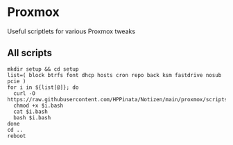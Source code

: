 # Proxmox
Useful scriptlets for various Proxmox tweaks

## All scripts
```
mkdir setup && cd setup
list=( block btrfs font dhcp hosts cron repo back ksm fastdrive nosub pcie )
for i in ${list[@]}; do
  curl -O https://raw.githubusercontent.com/HPPinata/Notizen/main/proxmox/scripts/$i.bash
  chmod +x $i.bash
  cat $i.bash
  bash $i.bash
done
cd ..
reboot
```
